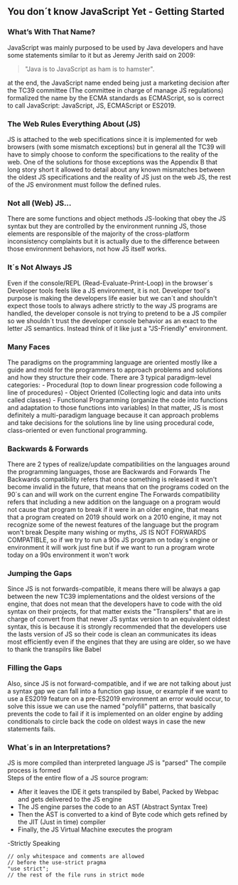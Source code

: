 ## You don´t know JavaScript Yet - Getting Started

### What’s With That Name? 
JavaScript was mainly purposed to be used by Java developers and have some statements similar to it but as Jeremy Jerith said on 2009: 
>"Java is to JavaScript as ham is to hamster".

at the end, the JavaScript name ended being just a marketing decision after the TC39 committee (The committee in charge of manage JS regulations) formalized the name by the ECMA standards as ECMAScript, so is correct to call JavaScript: JavaScript, JS, ECMAScript or ES2019. 
 
 
### The Web Rules Everything About (JS) 
JS is attached to the web specifications since it is implemented for web browsers (with some mismatch exceptions) but in general all the TC39 will have to simply choose to conform the specifications to the reality of the web. 
One of the solutions for those exceptions was the Appendix B that long story short it allowed to detail about any known mismatches between the oldest JS specifications and the reality of JS just on the web JS, the rest of the JS environment must follow the defined rules. 
 
 
### Not all (Web) JS... 
There are some functions and object methods JS-looking that obey the JS syntax but they are controlled by the environment running JS, those elements are responsible of the majority of the cross-platform inconsistency complaints but it is actually due to the difference between those environment behaviors, not how JS itself works. 
 
 
### It´s Not Always JS 
Even if the console/REPL (Read-Evaluate-Print-Loop) in the browser´s Developer tools feels like a JS environment, it is not. Developer tool's purpose is making the developers life easier but we can´t and shouldn't expect those tools to always adhere strictly to the way JS programs are handled, the developer console is not trying to pretend to be a JS compiler so we shouldn´t trust the developer console behavior as an exact to the letter JS semantics. Instead think of it like just a "JS-Friendly" environment. 
 
 
### Many Faces 
The paradigms on the programming language are oriented mostly like a guide and mold for the programmers to approach problems and solutions and how they structure their code. There are 3 typical paradigm-level categories: 
    - Procedural (top to down linear progression code following a line of procedures) 
    - Object Oriented (Collecting logic and data into units called classes) 
    - Functional Programming (organize the code into functions and adaptation to those functions into variables) 
In that matter, JS is most definitely a multi-paradigm language because it can approach problems and take decisions for the solutions line by line using procedural code, class-oriented or even functional programming. 
 
 
### Backwards & Forwards 
There are 2 types of realize/update compatibilities on the languages around the programming languages, those are Backwards and Forwards 
The Backwards compatibility refers that once something is released it won't become invalid in the future, that means that on the programs coded on the 90´s can and will work on the current engine 
The Forwards compatibility refers that including a new addition on the language on a program would not cause that program to break if it were in an older engine, that means that a program created on 2019 should work on a 2010 engine, it may not recognize some of the newest features of the language but the program won't break 
Despite many wishing or myths, JS IS NOT FORWARDS COMPATIBLE, so if we try to run a 90s JS program on today´s engine or environment it will work just fine but if we want to run a program wrote today on a 90s environment it won't work 
 
 
### Jumping the Gaps 
Since JS is not forwards-compatible, it means there will be always a gap between the new TC39 implementations and the oldest versions of the engine, that does not mean that the developers have to code with the old syntax on their projects, for that matter exists the "Transpilers" that are in charge of convert from that newer JS syntax version to an equivalent oldest syntax, this is because it is strongly recommended that the developers use the lasts version of JS so their code is clean an communicates its ideas most efficiently even if the engines that they are using are older, so we have to thank the transpilrs like Babel 
 
 
### Filling the Gaps 
Also, since JS is not forward-compatible, and if we are not talking about just a syntax gap we can fall into a function gap issue, or example if we want to use a ES2019 feature on a pre-ES2019 environment an error would occur, to solve this issue we can use the named "polyfill" patterns, that basically prevents the code to fail if it is implemented on an older engine by adding conditionals to circle back the code on oldest ways in case the new statements fails. 
 
 
### What´s in an Interpretations? 
JS is more compiled than interpreted language 
JS is "parsed" 
The compile process is formed  
Steps of the entire flow of a JS source program: 
- After it leaves the IDE it gets transpiled by Babel, Packed by Webpac and gets delivered to the JS engine 
- The JS engine parses the code to an AST (Abstract Syntax Tree) 
- Then the AST is converted to a kind of Byte code which gets refined by the JIT (Just in time) compiler 
- Finally, the JS Virtual Machine executes the program 
  
 
-Strictly Speaking 
```
// only whitespace and comments are allowed
// before the use-strict pragma
"use strict";
// the rest of the file runs in strict mode
```
